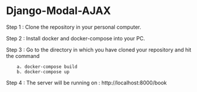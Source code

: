 # Django-Modal-AJAX

Step 1 : Clone the repository in your personal computer.

Step 2 : Install docker and docker-compose into your PC.

Step 3 : Go to the directory in which you have cloned your repository and hit the command

        a. docker-compose build
        b. docker-compose up
        
Step 4 : The server will be running on : http://localhost:8000/book

